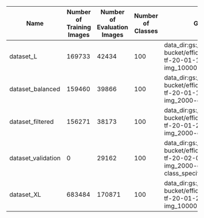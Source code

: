 ﻿|Name|Number of Training Images|Number of Evaluation Images|Number of Classes|GS Link|HTTPS Link|
|----|----|----|----|----|----|
|dataset_L|169733|42434|100|data_dir:gs://ise-bucket/efficientnet/dataset-tf-20-01-13_1-img_10000-ent_100-class|https://console.cloud.google.com/storage/browser/ise-bucket/efficientnet/dataset-tf-20-01-13_1-img_10000-ent_100-class/?project=ise-project-259623|
|dataset_balanced|159460|39866|100|data_dir:gs://ise-bucket/efficientnet/dataset-tf-20-01-15_1-img_2000-ent_100-class|https://console.cloud.google.com/storage/browser/ise-bucket/efficientnet/dataset-tf-20-01-15_1-img_2000-ent_100-class/?project=ise-project-259623|
|dataset_filtered|156271|38173|100|data_dir:gs://ise-bucket/efficientnet/dataset-tf-20-01-29_1-img_2000-ent_100-class|https://console.cloud.google.com/storage/browser/ise-bucket/efficientnet/dataset-tf-20-01-29_1-img_2000-ent_100-class/?project=ise-project-259623|
|dataset_validation|0|29162|100|data_dir:gs://ise-bucket/efficientnet/dataset-tf-20-02-01_1-img_2000-ent_100-class_specific|https://console.cloud.google.com/storage/browser/ise-bucket/efficientnet/dataset-tf-20-02-01_1-img_2000-ent_100-class_specific/?project=ise-project-259623|
|dataset_XL|683484|170871|100|data_dir:gs://ise-bucket/efficientnet/dataset-tf-20-01-22_1-img_10000-ent_100-class|https://console.cloud.google.com/storage/browser/ise-bucket/efficientnet/dataset-tf-20-01-22_1-img_10000-ent_100-class/?project=ise-project-259623|
